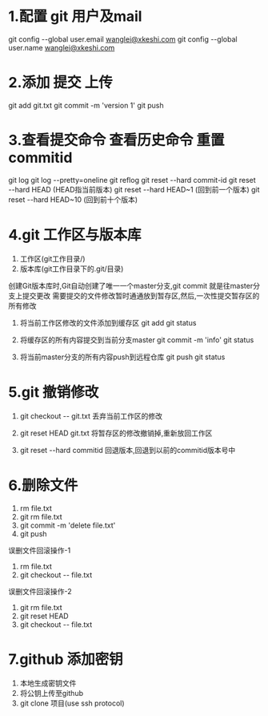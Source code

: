# 1.配置 git 用户及mail
git config --global user.email wanglei@xkeshi.com
git config --global user.name wanglei@xkeshi.com


# 2.添加 提交 上传
git add git.txt
git commit -m 'version 1'
git push


# 3.查看提交命令 查看历史命令 重置commitid
git log
git log --pretty=oneline
git reflog
git reset --hard commit-id
git reset --hard HEAD       (HEAD指当前版本)
git reset --hard HEAD~1     (回到前一个版本)
git reset --hard HEAD~10    (回到前十个版本)


# 4.git 工作区与版本库 
1. 工作区(git工作目录/) 
2. 版本库(git工作目录下的.git/目录)

创建Git版本库时,Git自动创建了唯一一个master分支,git commit 就是往master分支上提交更改
需要提交的文件修改暂时通通放到暂存区,然后,一次性提交暂存区的所有修改

1. 将当前工作区修改的文件添加到缓存区
git add
git status

2. 将缓存区的所有内容提交到当前分支master
git commit -m 'info'
git status

3. 将当前master分支的所有内容push到远程仓库
git push
git status

# 5.git 撤销修改
1. git checkout -- git.txt
   丢弃当前工作区的修改

2. git reset HEAD git.txt
   将暂存区的修改撤销掉,重新放回工作区

3. git reset --hard commitid
   回退版本,回退到以前的commitid版本号中

# 6.删除文件
1. rm file.txt
2. git rm file.txt
3. git commit -m 'delete file.txt'
4. git push

误删文件回滚操作-1
1. rm file.txt
2. git checkout -- file.txt

误删文件回滚操作-2
1. git rm file.txt
2. git reset HEAD
3. git checkout -- file.txt

# 7.github 添加密钥
1. 本地生成密钥文件
2. 将公钥上传至github
3. git clone 项目(use ssh protocol)

